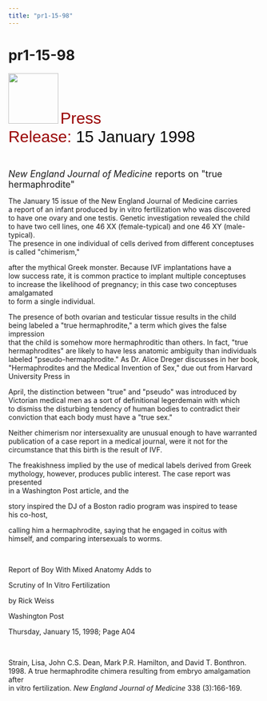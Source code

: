 ```yaml
---
title: "pr1-15-98"
---
```


# pr1-15-98

  
<IMG SRC="/img/logo100.gif" HEIGHT="101" WIDTH="100" /> <FONT FACE="Arial,Helvetica"><FONT SIZE="+3"><FONT COLOR="#990000">Press<br />Release: </FONT><FONT COLOR="#000000">15 January 1998</FONT></FONT></FONT>  
  
  
&nbsp;  
  


<FONT SIZE="+1"><I>New England Journal of Medicine</I> reports on "true<br />hermaphrodite"</FONT>  
  


The January 15 issue of the New England Journal of Medicine carries  
a report of an infant produced by in vitro fertilization who was discovered  
to have one ovary and one testis. Genetic investigation revealed the child  
to have two cell lines, one 46 XX (female-typical) and one 46 XY (male-typical).  
The presence in one individual of cells derived from different conceptuses  
is called "chimerism,"  
  
after the mythical Greek monster. Because IVF implantations have a  
low success rate, it is common practice to implant multiple conceptuses  
to increase the likelihood of pregnancy; in this case two conceptuses amalgamated  
to form a single individual.  
  


The presence of both ovarian and testicular tissue results in the child  
being labeled a "true hermaphrodite," a term which gives the false impression  
that the child is somehow more hermaphroditic than others. In fact, "true  
hermaphrodites" are likely to have less anatomic ambiguity than individuals  
labeled "pseudo-hermaphrodite." As Dr. Alice Dreger discusses in her book,  
"Hermaphrodites and the Medical Invention of Sex," due out from Harvard  
University Press in  
  
April, the distinction between "true" and "pseudo" was introduced by  
Victorian medical men as a sort of definitional legerdemain with which  
to dismiss the disturbing tendency of human bodies to contradict their  
conviction that each body must have a "true sex."  
  


Neither chimerism nor intersexuality are unusual enough to have warranted  
publication of a case report in a medical journal, were it not for the  
circumstance that this birth is the result of IVF.  
  


The freakishness implied by the use of medical labels derived from Greek  
mythology, however, produces public interest. The case report was presented  
in a Washington Post article, and the  
  
story inspired the DJ of a Boston radio program was inspired to tease  
his co-host,  
  
calling him a hermaphrodite, saying that he engaged in coitus with  
himself, and comparing intersexuals to worms.  
  
&nbsp;  
  


Report of Boy With Mixed Anatomy Adds to  
  
Scrutiny of In Vitro Fertilization  
  
by Rick Weiss  
  
Washington Post  
  
Thursday, January 15, 1998; Page A04  
  
&nbsp;  
  


Strain, Lisa, John C.S. Dean, Mark P.R. Hamilton, and David T. Bonthron.  
1998. A true hermaphrodite chimera resulting from embryo amalgamation after  
in vitro fertilization. _New England Journal of Medicine_ 338 (3):166-169.  
  
&nbsp;  
  
&nbsp;  
  
&nbsp;  
  
&nbsp;  
  
&nbsp;  
  
&nbsp;